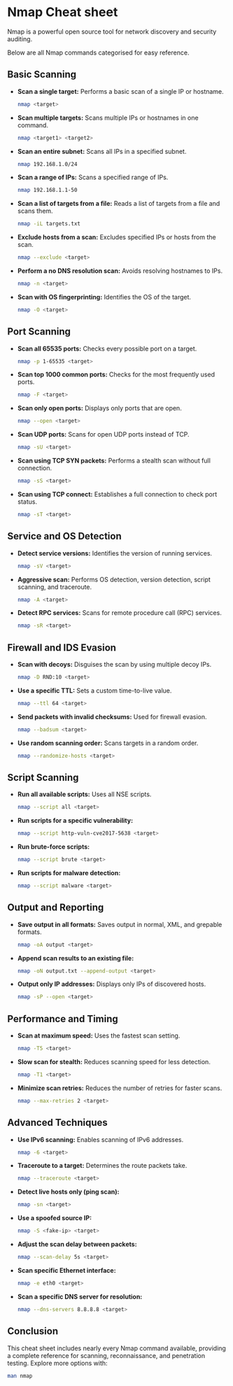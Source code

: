 # Nmap Cheat sheet

Nmap is a powerful open source tool for network discovery and security auditing.

Below are all Nmap commands categorised for easy reference.

## Basic Scanning

- **Scan a single target:** Performs a basic scan of a single IP or hostname.
  ```bash
  nmap <target>
  ```
- **Scan multiple targets:** Scans multiple IPs or hostnames in one command.
  ```bash
  nmap <target1> <target2>
  ```
- **Scan an entire subnet:** Scans all IPs in a specified subnet.
  ```bash
  nmap 192.168.1.0/24
  ```
- **Scan a range of IPs:** Scans a specified range of IPs.
  ```bash
  nmap 192.168.1.1-50
  ```
- **Scan a list of targets from a file:** Reads a list of targets from a file and scans them.
  ```bash
  nmap -iL targets.txt
  ```
- **Exclude hosts from a scan:** Excludes specified IPs or hosts from the scan.
  ```bash
  nmap --exclude <target>
  ```
- **Perform a no DNS resolution scan:** Avoids resolving hostnames to IPs.
  ```bash
  nmap -n <target>
  ```
- **Scan with OS fingerprinting:** Identifies the OS of the target.
  ```bash
  nmap -O <target>
  ```

## Port Scanning

- **Scan all 65535 ports:** Checks every possible port on a target.
  ```bash
  nmap -p 1-65535 <target>
  ```
- **Scan top 1000 common ports:** Checks for the most frequently used ports.
  ```bash
  nmap -F <target>
  ```
- **Scan only open ports:** Displays only ports that are open.
  ```bash
  nmap --open <target>
  ```
- **Scan UDP ports:** Scans for open UDP ports instead of TCP.
  ```bash
  nmap -sU <target>
  ```
- **Scan using TCP SYN packets:** Performs a stealth scan without full connection.
  ```bash
  nmap -sS <target>
  ```
- **Scan using TCP connect:** Establishes a full connection to check port status.
  ```bash
  nmap -sT <target>
  ```

## Service and OS Detection

- **Detect service versions:** Identifies the version of running services.
  ```bash
  nmap -sV <target>
  ```
- **Aggressive scan:** Performs OS detection, version detection, script scanning, and traceroute.
  ```bash
  nmap -A <target>
  ```
- **Detect RPC services:** Scans for remote procedure call (RPC) services.
  ```bash
  nmap -sR <target>
  ```

## Firewall and IDS Evasion

- **Scan with decoys:** Disguises the scan by using multiple decoy IPs.
  ```bash
  nmap -D RND:10 <target>
  ```
- **Use a specific TTL:** Sets a custom time-to-live value.
  ```bash
  nmap --ttl 64 <target>
  ```
- **Send packets with invalid checksums:** Used for firewall evasion.
  ```bash
  nmap --badsum <target>
  ```
- **Use random scanning order:** Scans targets in a random order.
  ```bash
  nmap --randomize-hosts <target>
  ```

## Script Scanning

- **Run all available scripts:** Uses all NSE scripts.
  ```bash
  nmap --script all <target>
  ```
- **Run scripts for a specific vulnerability:**
  ```bash
  nmap --script http-vuln-cve2017-5638 <target>
  ```
- **Run brute-force scripts:**
  ```bash
  nmap --script brute <target>
  ```
- **Run scripts for malware detection:**
  ```bash
  nmap --script malware <target>
  ```

## Output and Reporting

- **Save output in all formats:** Saves output in normal, XML, and grepable formats.
  ```bash
  nmap -oA output <target>
  ```
- **Append scan results to an existing file:**
  ```bash
  nmap -oN output.txt --append-output <target>
  ```
- **Output only IP addresses:** Displays only IPs of discovered hosts.
  ```bash
  nmap -sP --open <target>
  ```

## Performance and Timing

- **Scan at maximum speed:** Uses the fastest scan setting.
  ```bash
  nmap -T5 <target>
  ```
- **Slow scan for stealth:** Reduces scanning speed for less detection.
  ```bash
  nmap -T1 <target>
  ```
- **Minimize scan retries:** Reduces the number of retries for faster scans.
  ```bash
  nmap --max-retries 2 <target>
  ```

## Advanced Techniques

- **Use IPv6 scanning:** Enables scanning of IPv6 addresses.
  ```bash
  nmap -6 <target>
  ```
- **Traceroute to a target:** Determines the route packets take.
  ```bash
  nmap --traceroute <target>
  ```
- **Detect live hosts only (ping scan):**
  ```bash
  nmap -sn <target>
  ```
- **Use a spoofed source IP:**
  ```bash
  nmap -S <fake-ip> <target>
  ```
- **Adjust the scan delay between packets:**
  ```bash
  nmap --scan-delay 5s <target>
  ```
- **Scan specific Ethernet interface:**
  ```bash
  nmap -e eth0 <target>
  ```
- **Scan a specific DNS server for resolution:**
  ```bash
  nmap --dns-servers 8.8.8.8 <target>
  ```

## Conclusion

This cheat sheet includes nearly every Nmap command available, providing a complete reference for scanning, reconnaissance, and penetration testing. Explore more options with:
```bash
man nmap
```
